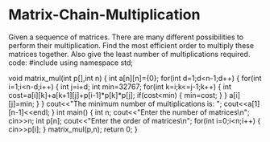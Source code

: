 # Matrix-Chain-Multiplication
Given a sequence of matrices. There are many different possibilities to perform their multiplication. Find the most efficient order to multiply these matrices together. Also give the least number of multiplications required.
code:
#include<iostream>
using namespace std;

void matrix_mul(int p[],int n)
{
    int a[n][n]={0};
    for(int d=1;d<n-1;d++)
    {
        for(int i=1;i<n-d;i++)
        {
            int j=i+d;
            int min=32767;
            for(int k=i;k<=j-1;k++)
            {
                int cost=a[i][k]+a[k+1][j]+p[i-1]*p[k]*p[j];
                if(cost<min)
                {
                    min=cost;
                }
            }
            a[i][j]=min;
        }
    }
    cout<<"The minimum number of multiplications is: ";
    cout<<a[1][n-1]<<endl;
}
int main()
{
    int n;
    cout<<"Enter the number of matrices\n";
    cin>>n;
    int p[n];
    cout<<"Enter the order of matrices\n";
    for(int i=0;i<n;i++)
    {
        cin>>p[i];
    }
    matrix_mul(p,n);
    return 0;
}
